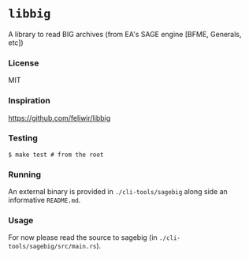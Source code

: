 # `libbig`

A library to read BIG archives (from EA's SAGE engine [BFME, Generals, etc])

### License

MIT

### Inspiration

https://github.com/feliwir/libbig

### Testing

```
$ make test # from the root
```

### Running

An external binary is provided in `./cli-tools/sagebig` along side an informative `README.md`.

### Usage

For now please read the source to sagebig (in `./cli-tools/sagebig/src/main.rs`).